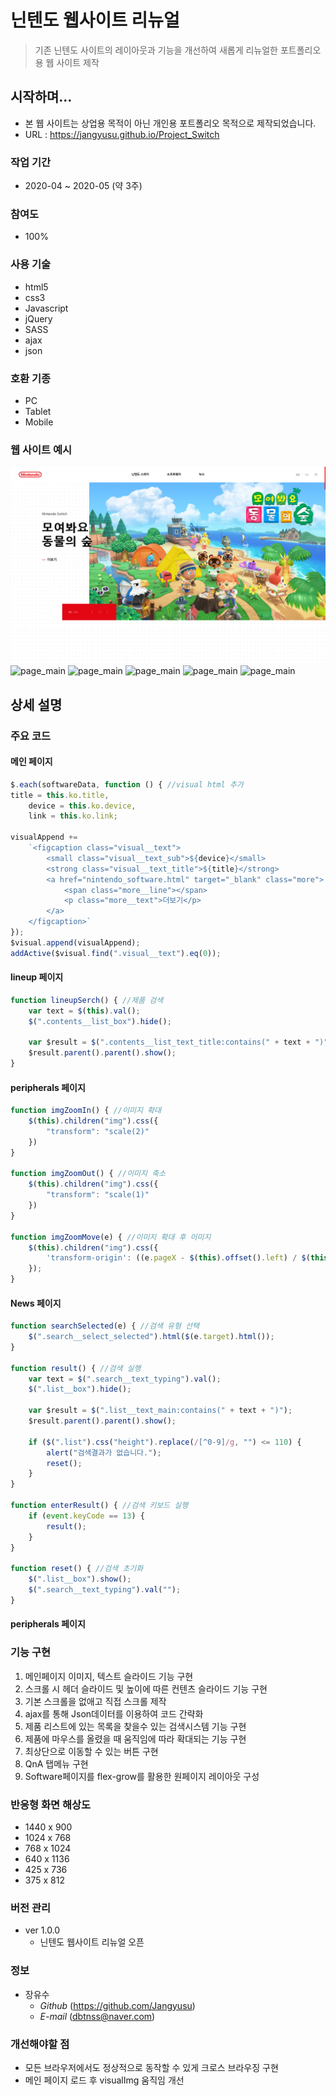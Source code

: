 # 닌텐도 웹사이트 리뉴얼
> 기존 닌텐도 사이트의 레이아웃과 기능을 개선하여 새롭게 리뉴얼한 포트폴리오용 웹 사이트 제작

## 시작하며...
* 본 웹 사이트는 상업용 목적이 아닌 개인용 포트폴리오 목적으로 제작되었습니다.
* URL : https://jangyusu.github.io/Project_Switch

### 작업 기간
* 2020-04 ~ 2020-05 (약 3주)

### 참여도
* 100%

### 사용 기술
* html5
* css3
* Javascript
* jQuery
* SASS
* ajax
* json

### 호환 기종
* PC
* Tablet
* Mobile

### 웹 사이트 예시
![page_main](https://github.com/Jangyusu/Project_Switch/blob/master/readme/img/index_01.jpg)
![page_main](https://jangyusu.github.io/Project_Switch/blob/master/readme/img/lineup_01.jpg)
![page_main](https://jangyusu.github.io/Project_Switch/blob/master/readme/img/peripherals_01.jpg)
![page_main](https://jangyusu.github.io/Project_Switch/blob/master/readme/img/online_01.jpg)
![page_main](https://jangyusu.github.io/Project_Switch/blob/master/readme/img/software_01.jpg)
![page_main](https://jangyusu.github.io/Project_Switch/blob/master/readme/img/news_01.jpg)

## 상세 설명
### 주요 코드
#### 메인 페이지
```javascript
$.each(softwareData, function () { //visual html 추가
title = this.ko.title,
    device = this.ko.device,
    link = this.ko.link;

visualAppend +=
    `<figcaption class="visual__text">
        <small class="visual__text_sub">${device}</small>
        <strong class="visual__text_title">${title}</strong>
        <a href="nintendo_software.html" target="_blank" class="more">
            <span class="more__line"></span>
            <p class="more__text">더보기</p>
        </a>
    </figcaption>`
});
$visual.append(visualAppend);
addActive($visual.find(".visual__text").eq(0));
```

#### lineup 페이지
```javascript
function lineupSerch() { //제품 검색
    var text = $(this).val();
    $(".contents__list_box").hide();

    var $result = $(".contents__list_text_title:contains(" + text + ")");
    $result.parent().parent().show();
}
```

#### peripherals 페이지
```javascript
function imgZoomIn() { //이미지 확대
    $(this).children("img").css({
        "transform": "scale(2)"
    })
}

function imgZoomOut() { //이미지 축소
    $(this).children("img").css({
        "transform": "scale(1)"
    })
}

function imgZoomMove(e) { //이미지 확대 후 이미지
    $(this).children("img").css({
        'transform-origin': ((e.pageX - $(this).offset().left) / $(this).width()) * 100 + '% ' + ((e.pageY - $(this).offset().top) / $(this).height()) * 100 + '%'
    });
}
```

#### News 페이지
```javascript
function searchSelected(e) { //검색 유형 선택
    $(".search__select_selected").html($(e.target).html());
}

function result() { //검색 실행
    var text = $(".search__text_typing").val();
    $(".list__box").hide();

    var $result = $(".list__text_main:contains(" + text + ")");
    $result.parent().parent().show();

    if ($(".list").css("height").replace(/[^0-9]/g, "") <= 110) {
        alert("검색결과가 없습니다.");
        reset();
    }
}

function enterResult() { //검색 키보드 실행
    if (event.keyCode == 13) {
        result();
    }
}

function reset() { //검색 초기화
    $(".list__box").show();
    $(".search__text_typing").val("");
}
```

#### peripherals 페이지

### 기능 구현
1. 메인페이지 이미지, 텍스트 슬라이드 기능 구현
2. 스크롤 시 헤더 슬라이드 및 높이에 따른 컨텐츠 슬라이드 기능 구현
3. 기본 스크롤을 없애고 직접 스크롤 제작
4. ajax를 통해 Json데이터를 이용하여 코드 간략화
5. 제품 리스트에 있는 목록을 찾을수 있는 검색시스템 기능 구현
6. 제품에 마우스를 올렸을 때 움직임에 따라 확대되는 기능 구현
7. 최상단으로 이동할 수 있는 버튼 구현
8. QnA 탭메뉴 구현
9. Software페이지를 flex-grow를 활용한 원페이지 레이아웃 구성

### 반응형 화면 해상도
* 1440 x 900
* 1024 x 768
* 768 x 1024
* 640 x 1136
* 425 x 736
* 375 x 812

### 버전 관리
* ver 1.0.0
  * 닌텐도 웹사이트 리뉴얼 오픈

### 정보
* 장유수
  * *Github* (https://github.com/Jangyusu)
  * *E-mail* (dbtnss@naver.com)

### 개선해야할 점
* 모든 브라우저에서도 정상적으로 동작할 수 있게 크로스 브라우징 구현
* 메인 페이지 로드 후 visualImg 움직임 개선
